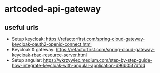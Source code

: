 # artcoded-api-gateway

## useful urls
- Setup keycloak: https://refactorfirst.com/spring-cloud-gateway-keycloak-oauth2-openid-connect.html
- Keycloak & gateway: https://refactorfirst.com/spring-cloud-gateway-keycloak-rbac-resource-server.html
- Setup angular: https://wkrzywiec.medium.com/step-by-step-guide-how-integrate-keycloak-with-angular-application-d96b05f7dfdd